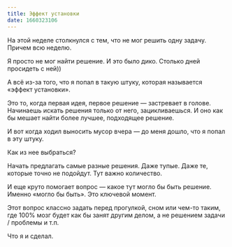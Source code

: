 ```yaml
---
title: Эффект установки
date: 1660323106
---
```

На этой неделе столкнулся с тем, что не мог решить одну задачу. Причем всю неделю.

Я просто не мог найти решение. И это было дико. Столько дней просидеть с ней))

А всё из-за того, что я попал в такую штуку, которая называется «эффект установки».

Это то, когда первая идея, первое решение — застревает в голове. Начинаешь искать решения только от него, зацикливаешься. И оно как бы мешает найти более лучшее, подходящее решение.

И вот когда ходил выносить мусор вчера — до меня дошло, что я попал в эту штуку.

Как из нее выбраться?

Начать предлагать самые разные решения. Даже тупые. Даже те, которые точно не подойдут. Тут важно количество.

И еще круто помогает вопрос — какое тут могло бы быть решение. Именно «могло бы быть». Это ключевой момент.

Этот вопрос классно задать перед прогулкой, сном или чем-то таким, где 100% мозг будет как бы занят другим делом, а не решением задачи / проблемы и т.п.

Что я и сделал.
